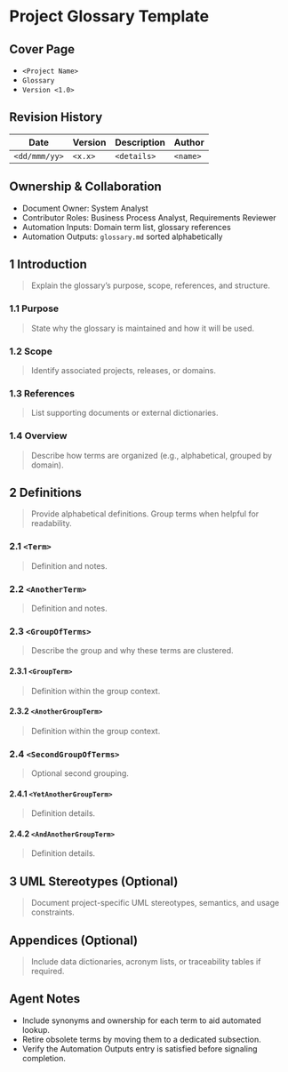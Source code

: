 # Project Glossary Template

## Cover Page
- `<Project Name>`
- `Glossary`
- `Version <1.0>`

## Revision History
| Date | Version | Description | Author |
| --- | --- | --- | --- |
| `<dd/mmm/yy>` | `<x.x>` | `<details>` | `<name>` |

## Ownership & Collaboration
- Document Owner: System Analyst
- Contributor Roles: Business Process Analyst, Requirements Reviewer
- Automation Inputs: Domain term list, glossary references
- Automation Outputs: `glossary.md` sorted alphabetically

## 1 Introduction
> Explain the glossary’s purpose, scope, references, and structure.

### 1.1 Purpose
> State why the glossary is maintained and how it will be used.

### 1.2 Scope
> Identify associated projects, releases, or domains.

### 1.3 References
> List supporting documents or external dictionaries.

### 1.4 Overview
> Describe how terms are organized (e.g., alphabetical, grouped by domain).

## 2 Definitions
> Provide alphabetical definitions. Group terms when helpful for readability.

### 2.1 `<Term>`
> Definition and notes.

### 2.2 `<AnotherTerm>`
> Definition and notes.

### 2.3 `<GroupOfTerms>`
> Describe the group and why these terms are clustered.

#### 2.3.1 `<GroupTerm>`
> Definition within the group context.

#### 2.3.2 `<AnotherGroupTerm>`
> Definition within the group context.

### 2.4 `<SecondGroupOfTerms>`
> Optional second grouping.

#### 2.4.1 `<YetAnotherGroupTerm>`
> Definition details.

#### 2.4.2 `<AndAnotherGroupTerm>`
> Definition details.

## 3 UML Stereotypes (Optional)
> Document project-specific UML stereotypes, semantics, and usage constraints.

## Appendices (Optional)
> Include data dictionaries, acronym lists, or traceability tables if required.

## Agent Notes
- Include synonyms and ownership for each term to aid automated lookup.
- Retire obsolete terms by moving them to a dedicated subsection.
- Verify the Automation Outputs entry is satisfied before signaling completion.
